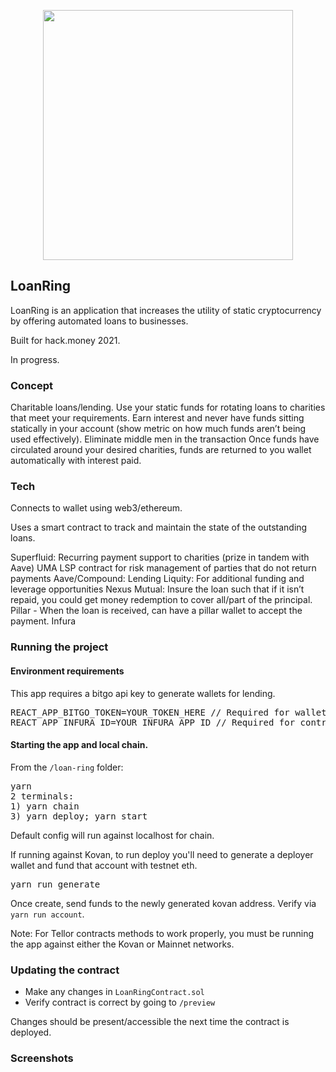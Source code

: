 <p align='center'>
    <img src='./img/logo.png' width=400/>
</p>

## LoanRing

LoanRing is an application that increases the utility of static cryptocurrency by offering automated loans to businesses.

Built for hack.money 2021.

In progress.

### Concept

Charitable loans/lending.
Use your static funds for rotating loans to charities that meet your requirements.
Earn interest and never have funds sitting statically in your account (show metric on how much funds aren’t being used effectively).
Eliminate middle men in the transaction
Once funds have circulated around your desired charities, funds are returned to you wallet automatically with interest paid.

### Tech

Connects to wallet using web3/ethereum.

Uses a smart contract to track and maintain the state of the outstanding loans.

<!--
Superfluid
Bitgo
Infura
Metamask
Tellor
Connext
-->

Superfluid: Recurring payment support to charities (prize in tandem with Aave)
UMA LSP contract for risk management of parties that do not return payments
Aave/Compound: Lending
Liquity: For additional funding and leverage opportunities
Nexus Mutual: Insure the loan such that if it isn’t repaid, you could get money redemption to cover all/part of the principal.
Pillar - When the loan is received, can have a pillar wallet to accept the payment.
Infura

### Running the project

#### Environment requirements

This app requires a bitgo api key to generate wallets for lending.

<pre>
REACT_APP_BITGO_TOKEN=YOUR_TOKEN_HERE // Required for wallet generation using bitgojs.
REACT_APP_INFURA_ID=YOUR_INFURA_APP_ID // Required for contract funding via connext on kovan or mainnet.
</pre>

#### Starting the app and local chain.

From the `/loan-ring` folder:

<pre>
yarn
2 terminals: 
1) yarn chain
3) yarn deploy; yarn start
</pre>

Default config will run against localhost for chain.

If running against Kovan, to run deploy you'll need to generate a deployer wallet and fund that account with testnet eth.

<pre>
yarn run generate 
</pre>
Once create, send funds to the newly generated kovan address. Verify via `yarn run account`.

Note: For Tellor contracts methods to work properly, you must be running the app against either the Kovan or Mainnet networks.

### Updating the contract

- Make any changes in `LoanRingContract.sol`
- Verify contract is correct by going to `/preview`

Changes should be present/accessible the next time the contract is deployed.

### Screenshots

<!--
### Useful links
* https://github.com/NexusMutual/smart-contracts/blob/feature/distributor-relocation/docs/DISTRIBUTOR.md (solidity)
* https://github.com/aave/protocol-v2#getting-started (solidity)
* https://github.com/liquity/dev/blob/main/README.md (solidity)
* https://github.com/BitGo/BitGoJS/tree/master/modules/core




-->
